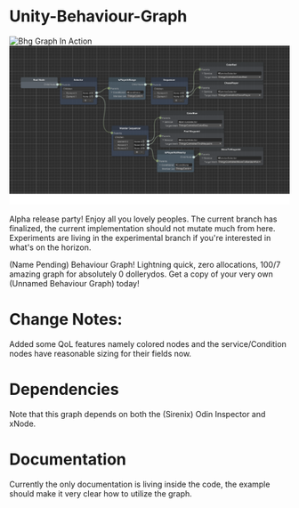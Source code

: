 # Unity-Behaviour-Graph

![Bhg Graph In Action](https://github.com/CoffeeVampir3/Unity-Behaviour-Graph/blob/screenshots/xcmVMqJWjm.gif)
![Bhg Graph Example](https://github.com/CoffeeVampir3/Unity-Behaviour-Graph/blob/screenshots/graphsneak.png)

Alpha release party! Enjoy all you lovely peoples. The current branch has finalized, the current implementation should not mutate much from here. Experiments are living in the experimental branch if you're interested in what's on the horizon.

(Name Pending) Behaviour Graph! Lightning quick, zero allocations, 100/7 amazing graph for absolutely 0 dollerydos. Get a copy of your very own (Unnamed Behaviour Graph) today!

# Change Notes:

Added some QoL features namely colored nodes and the service/Condition nodes have reasonable sizing for their fields now.

# Dependencies

Note that this graph depends on both the (Sirenix) Odin Inspector and xNode.

# Documentation

Currently the only documentation is living inside the code, the example should make it very clear how to utilize the graph.

